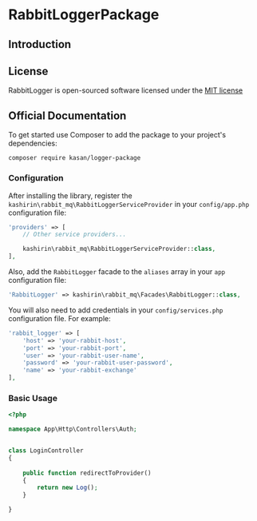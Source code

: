 # RabbitLoggerPackage

## Introduction


## License

RabbitLogger is open-sourced software licensed under the [MIT license](http://opensource.org/licenses/MIT)

## Official Documentation

To get started use Composer to add the package to your project's dependencies:

    composer require kasan/logger-package

### Configuration

After installing the library, register the `kashirin\rabbit_mq\RabbitLoggerServiceProvider` in your `config/app.php` configuration file:

```php
'providers' => [
    // Other service providers...

    kashirin\rabbit_mq\RabbitLoggerServiceProvider::class,
],
```

Also, add the `RabbitLogger` facade to the `aliases` array in your `app` configuration file:

```php
'RabbitLogger' => kashirin\rabbit_mq\Facades\RabbitLogger::class,
```

You will also need to add credentials in your `config/services.php` configuration file. For example:

```php
'rabbit_logger' => [
    'host' => 'your-rabbit-host',
    'port' => 'your-rabbit-port',
    'user' => 'your-rabbit-user-name',
    'password' => 'your-rabbit-user-password',
    'name' => 'your-rabbit-exchange'
],
```

### Basic Usage


```php
<?php

namespace App\Http\Controllers\Auth;


class LoginController
{
   
    public function redirectToProvider()
    {
        return new Log();
    }

}
```